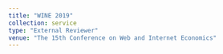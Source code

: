 ```yaml
---
title: "WINE 2019"
collection: service
type: "External Reviewer"
venue: "The 15th Conference on Web and Internet Economics"
---
```

